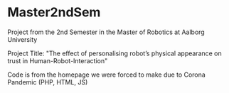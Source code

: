 # Master2ndSem
Project from the 2nd Semester in the Master of Robotics at Aalborg University

Project Title: "The effect of personalising robot’s physical appearance on trust in Human-Robot-Interaction"

Code is from the homepage we were forced to make due to Corona Pandemic (PHP, HTML, JS)
